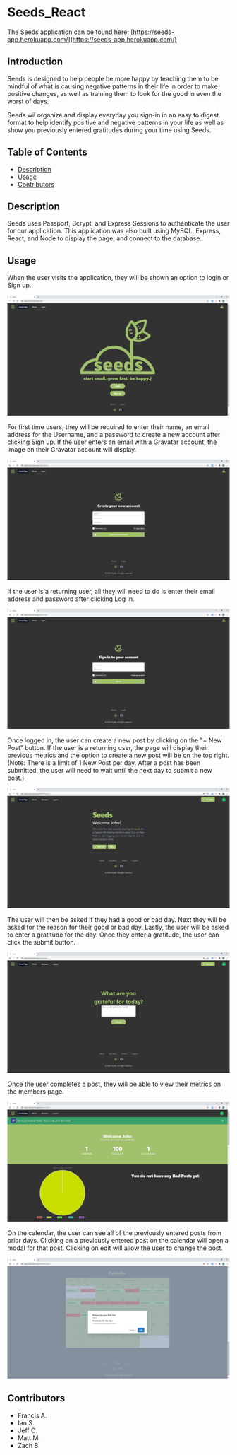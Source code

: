 # Seeds_React

The Seeds application can be found here: [https://seeds-app.herokuapp.com/](https://seeds-app.herokuapp.com/)

## Introduction

Seeds is designed to help people be more happy by teaching them to be mindful of what is causing negative patterns in their life in order to make positive changes, as well as training them to look for the good in even the worst of days.

Seeds wil organize and display everyday you sign-in in an easy to digest format to help identify positive and negative patterns in your life as well as show you previously entered gratitudes during your time using Seeds.

## Table of Contents
* [Description](#Description)
* [Usage](#Usage)
* [Contributors](#Contributors)

## Description

Seeds uses Passport, Bcrypt, and Express Sessions to authenticate the user for our application. This application was also built using MySQL, Express, React, and Node to display the page, and connect to the database.

## Usage

When the user visits the application, they will be shown an option to login or Sign up.

![Seeds main page.](https://github.com/falbuna/Seeds_React/blob/main/assets/01_Homepage.png)

For first time users, they will be required to enter their name, an email address for the Username, and a password to create a new account after clicking Sign up. If the user enters an email with a Gravatar account, the image on their Gravatar account will display.

![Sign-up page.](https://github.com/falbuna/Seeds_React/blob/main/assets/02_Signup.png)

If the user is a returning user, all they will need to do is enter their email address and password after clicking Log In.

![Log-in page.](https://github.com/falbuna/Seeds_React/blob/main/assets/03_Login.png)

Once logged in, the user can create a new post by clicking on the "+ New Post" button. If the user is a returning user, the page will display their previous metrics and the option to create a new post will be on the top right. (Note: There is a limit of 1 New Post per day. After a post has been submitted, the user will need to wait until the next day to submit a new post.)

![New Members page.](https://github.com/falbuna/Seeds_React/blob/main/assets/04_Newmember.png)

The user will then be asked if they had a good or bad day. Next they will be asked for the reason for their good or bad day. Lastly, the user will be asked to enter a gratitude for the day. Once they enter a gratitude, the user can click the submit button.

![Submit post.](https://github.com/falbuna/Seeds_React/blob/main/assets/05_Submitpost.png)

Once the user completes a post, they will be able to view their metrics on the members page.

![Members metrics page.](https://github.com/falbuna/Seeds_React/blob/main/assets/06_Membersmetricspage.png)

On the calendar, the user can see all of the previously entered posts from prior days. Clicking on a previously entered post on the calendar will open a modal for that post. Clicking on edit will allow the user to change the post.

![Calendar modal.](https://github.com/falbuna/Seeds_React/blob/main/assets/07_Calendar.png)

## Contributors
* Francis A.
* Ian S.
* Jeff C.
* Matt M.
* Zach B.
